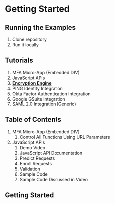 # Getting Started

## Running the Examples
1. Clone repository 
1. Run it locally 

## Tutorials
1. MFA Micro-App (Embedded DIV)
1. JavaScript APIs
1. [**Encryption Engine**](https://github.com/openinfer/PrivateIdentity/wiki/Encryption-Engine-setup)
1. PING Identity Integration 
1. Okta Factor Authentication Integration 
1. Google GSuite Integration 
1. SAML 2.0 Integration (Generic) 

## Table of Contents
1. MFA Micro-App (Embedded DIV)
   1. Control All Functions Using URL Parameters
1. JavaScript APIs
   1. Demo Video
   1. JavaScript API Documentation
   1. Predict Requests
   1. Enroll Requests
   1. Validation
   1. Sample Code
   1. Sample Code Discussed in Video 

## Getting Started


